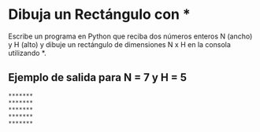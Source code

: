 
# Dibuja un Rectángulo con * 
Escribe un programa en Python que reciba dos números enteros N (ancho) y H (alto) y dibuje un rectángulo de dimensiones N x H en la consola utilizando *.
 ## Ejemplo de salida para N = 7 y H = 5


 ```
*******
*******
*******
*******
*******
````